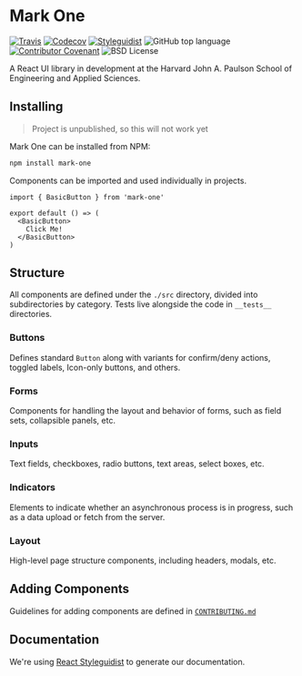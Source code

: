 # Mark One

[![Travis](https://img.shields.io/travis/com/seas-computing/mark-one.svg)](https://travis-ci.com/seas-computing/mark-one)
[![Codecov](https://img.shields.io/codecov/c/gh/seas-computing/mark-one.svg)](https://codecov.io/gh/seas-computing/mark-one)
[![Styleguidist](https://img.shields.io/badge/docs-Styleguidist-red.svg)](https://seas-computing.github.io/mark-one/)
![GitHub top language](https://img.shields.io/github/languages/top/seas-computing/mark-one.svg)
[![Contributor Covenant](https://img.shields.io/badge/Contributor%20Covenant-v1.4%20adopted-ff69b4.svg)](code-of-conduct.md)
![BSD License](https://img.shields.io/github/license/seas-computing/mark-one)

A React UI library in development at the Harvard John A. Paulson School of Engineering and Applied Sciences.

## Installing

> Project is unpublished, so this will not work yet

Mark One can be installed from NPM:

``` bash
npm install mark-one
```

Components can be imported and used individually in projects.

``` tsx static
import { BasicButton } from 'mark-one'

export default () => (
  <BasicButton>
    Click Me!
  </BasicButton>
)
```

## Structure

All components are defined under the `./src` directory, divided into subdirectories by category. Tests live alongside the code in `__tests__` directories.

### Buttons

Defines standard `Button` along with variants for confirm/deny actions, toggled labels, Icon-only buttons, and others.

### Forms

Components for handling the layout and behavior of forms, such as field sets, collapsible panels, etc.

### Inputs

Text fields, checkboxes, radio buttons, text areas, select boxes, etc.

### Indicators

Elements to indicate whether an asynchronous process is in progress, such as a data upload or fetch from the server.

### Layout

High-level page structure components, including headers, modals, etc.

## Adding Components

Guidelines for adding components are defined in [`CONTRIBUTING.md`](CONTRIBUTING.md)

## Documentation

We're using [React Styleguidist](https://react-styleguidist.js.org/) to generate our documentation.


